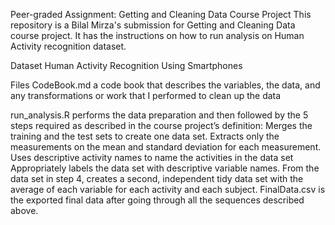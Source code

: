 Peer-graded Assignment: Getting and Cleaning Data Course Project
This repository is a Bilal Mirza's submission for Getting and Cleaning Data course project. It has the instructions on how to run analysis on Human Activity recognition dataset.

Dataset
Human Activity Recognition Using Smartphones

Files
CodeBook.md a code book that describes the variables, the data, and any transformations or work that I performed to clean up the data

run_analysis.R performs the data preparation and then followed by the 5 steps required as described in the course project’s definition:
Merges the training and the test sets to create one data set.
Extracts only the measurements on the mean and standard deviation for each measurement.
Uses descriptive activity names to name the activities in the data set
Appropriately labels the data set with descriptive variable names.
From the data set in step 4, creates a second, independent tidy data set with the average of each variable for each activity and each subject.
FinalData.csv is the exported final data after going through all the sequences described above.
